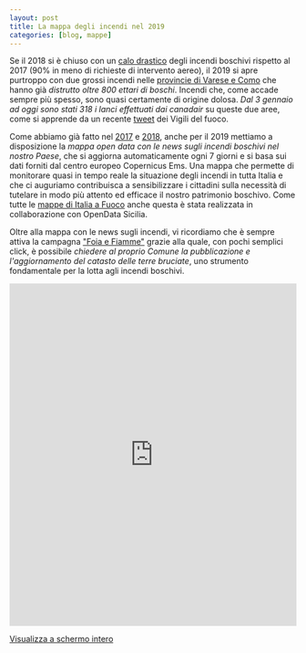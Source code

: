 ```yaml
---
layout: post
title: La mappa degli incendi nel 2019
categories: [blog, mappe]
---
```

Se il 2018 si è chiuso con un [calo drastico](https://www.ilgiornaledellaprotezionecivile.it/r/dpc-incendi-boschivi-chiusa-la-campagna-estiva-2018) degli incendi boschivi rispetto al 2017 (90% in meno di richieste di intervento aereo), il 2019 si apre purtroppo con due grossi incendi nelle [provincie di Varese e Como](https://t.co/tn2oFirUPM?amp=1) che hanno già *distrutto oltre 800 ettari di boschi*. Incendi che, come accade sempre più spesso, sono quasi certamente di origine dolosa. *Dal 3 gennaio ad oggi sono stati 318 i lanci effettuati dai canadair* su queste due aree, come si apprende da un recente [tweet](https://twitter.com/emergenzavvf/status/1082213418831101952?s=21) dei Vigili del fuoco.

Come abbiamo già fatto nel [2017](https://www.italiaafuoco.info/2017-07-18-new-mappa-notizie/) e [2018](https://www.italiaafuoco.info/2018-06-14-mappa-incendi-2018/), anche per il 2019 mettiamo a disposizione la *mappa open data con le news sugli incendi boschivi nel nostro Paese*, che si aggiorna automaticamente ogni 7 giorni e si basa sui dati forniti dal centro europeo Copernicus Ems. Una mappa che permette di monitorare quasi in tempo reale la situazione degli incendi in tutta Italia e che ci auguriamo contribuisca a sensibilizzare i cittadini sulla necessità di tutelare in modo più attento ed efficace il nostro patrimonio boschivo. Come tutte le [mappe di Italia a Fuoco](http://www.italiaafuoco.info/mappe/) anche questa è stata realizzata in collaborazione con OpenData Sicilia.

Oltre alla mappa con le news sugli incendi, vi ricordiamo che è sempre attiva la campagna ["Foia e Fiamme"](http://www.italiaafuoco.info/foia/) grazie alla quale, con pochi semplici click, è possibile *chiedere al proprio Comune la pubblicazione e l'aggiornamento del catasto delle terre bruciate*, uno strumento fondamentale per la lotta agli incendi boschivi. 

<iframe width="100%" height="600px" frameBorder="0" allowfullscreen src="http://umap.openstreetmap.fr/it/map/mappa-delle-news-sugli-incendi-2019_271485?scaleControl=false&miniMap=false&scrollWheelZoom=false&zoomControl=true&allowEdit=false&moreControl=true&searchControl=null&tilelayersControl=null&embedControl=null&datalayersControl=true&onLoadPanel=none&captionBar=false"></iframe><p><a href="http://umap.openstreetmap.fr/it/map/mappa-delle-news-sugli-incendi-2019_271485">Visualizza a schermo intero</a></p>
